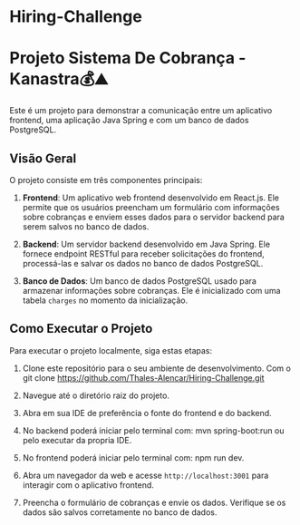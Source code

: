 # Hiring-Challenge

# Projeto Sistema De Cobrança - Kanastra💰⛰️

Este é um projeto para demonstrar a comunicação entre um aplicativo frontend, uma aplicação Java Spring e com um banco de dados PostgreSQL.

## Visão Geral

O projeto consiste em três componentes principais:

1. **Frontend**: Um aplicativo web frontend desenvolvido em React.js. Ele permite que os usuários preencham um formulário com informações sobre cobranças e enviem esses dados para o servidor backend para serem salvos no banco de dados.

2. **Backend**: Um servidor backend desenvolvido em Java Spring. Ele fornece endpoint RESTful para receber solicitações do frontend, processá-las e salvar os dados no banco de dados PostgreSQL.

3. **Banco de Dados**: Um banco de dados PostgreSQL usado para armazenar informações sobre cobranças. Ele é inicializado com uma tabela `charges` no momento da inicialização.

## Como Executar o Projeto

Para executar o projeto localmente, siga estas etapas:

1. Clone este repositório para o seu ambiente de desenvolvimento. Com o git clone https://github.com/Thales-Alencar/Hiring-Challenge.git

2. Navegue até o diretório raiz do projeto.

3. Abra em sua IDE de preferência o fonte do frontend e do backend.

4. No backend poderá iniciar pelo terminal com: mvn spring-boot:run ou pelo executar da propria IDE.
   
5. No frontend poderá iniciar pelo terminal com: npm run dev.

6. Abra um navegador da web e acesse `http://localhost:3001` para interagir com o aplicativo frontend.

7. Preencha o formulário de cobranças e envie os dados. Verifique se os dados são salvos corretamente no banco de dados.
